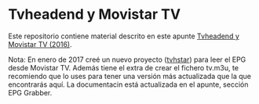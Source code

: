 # Tvheadend y Movistar TV

Este repositorio contiene material descrito en este apunte [Tvheadend y Movistar TV (2016)](http://www.luispa.com/?p=4571).


Nota: En enero de 2017 creé un nuevo proyecto ([tvhstar](https://github.com/LuisPalacios/tvhstar)) para leer el EPG desde Movistar TV. Además tiene el extra de crear el fichero tv.m3u, te recomiendo que lo uses para tener una versión más actualizada que la que encontrarás aquí. La documentacin está actualizada en el apunte, sección EPG Grabber.

